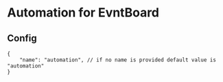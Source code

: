 # Automation for EvntBoard

## Config

```json5
{
    "name": "automation", // if no name is provided default value is "automation"
}
```
